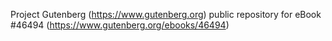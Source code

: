 Project Gutenberg (https://www.gutenberg.org) public repository for eBook #46494 (https://www.gutenberg.org/ebooks/46494)
